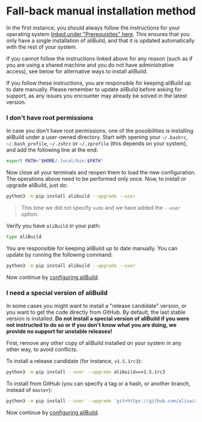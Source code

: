 # Fall-back manual installation method

In the first instance, you should always follow the instructions for your operating system [linked under "Prerequisites" here](custom.md#prerequisites).
This ensures that you only have a single installation of aliBuild, and that it is updated automatically with the rest of your system.

If you cannot follow the instructions linked above for any reason (such as if you are using a shared machine and you do not have administrative access), see below for alternative ways to install aliBuild.

If you follow these instructions, you are responsible for keeping aliBuild up to date manually.
Please remember to update aliBuild before asking for support, as any issues you encounter may already be solved in the latest version.

### I don't have root permissions

In case you don't have root permissions, one of the possibilities is installing aliBuild under a
user-owned directory. Start with opening your `~/.bashrc`, `~/.bash_profile`, `~/.zshrc` or `~/.zprofile`
(this depends on your system), and add the following line at the end:

```bash
export PATH="$HOME/.local/bin:$PATH"
```

Now close all your terminals and reopen them to load the new configuration.
The operations above need to be performed only once. Now, to install or upgrade aliBuild, just do:

```bash
python3 -m pip install alibuild --upgrade --user
```

> This time we did not specify `sudo` and we have added the `--user` option.

Verify you have `aliBuild` in your path:

```bash
type aliBuild
```

You are responsible for keeping aliBuild up to date manually.
You can update by running the following command:

```bash
python3 -m pip install alibuild --upgrade --user
```

Now continue by [configuring aliBuild](custom.md#configure-alibuild).

### I need a special version of aliBuild

In some cases you might want to install a "release candidate" version, or you want to get the code
directly from GitHub. By default, the last stable version is installed. **Do not install a special
version of aliBuild if you were not instructed to do so or if you don't know what you are doing, we
provide no support for unstable releases!**

First, remove any other copy of aliBuild installed on your system in any other way, to avoid conflicts.

To install a release candidate (for instance, `v1.5.1rc3`):

```bash
python3 -m pip install --user --upgrade alibuild==v1.5.1rc3
```

To install from GitHub (you can specify a tag or a hash, or another branch, instead of `master`):

```bash
python3 -m pip install --user --upgrade 'git+https://github.com/alisw/alibuild@master'
```

Now continue by [configuring aliBuild](custom.md#configure-alibuild).
